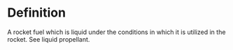 # Definition

A rocket fuel which is liquid under the conditions in which it is
utilized in the rocket. See liquid propellant.
